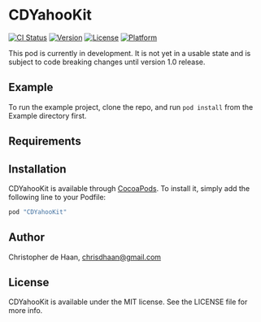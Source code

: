 # CDYahooKit

[![CI Status](http://img.shields.io/travis/chrisdhaan/CDYahooKit.svg?style=flat)](https://travis-ci.org/chrisdhaan/CDYahooKit)
[![Version](https://img.shields.io/cocoapods/v/CDYahooKit.svg?style=flat)](http://cocoapods.org/pods/CDYahooKit)
[![License](https://img.shields.io/cocoapods/l/CDYahooKit.svg?style=flat)](http://cocoapods.org/pods/CDYahooKit)
[![Platform](https://img.shields.io/cocoapods/p/CDYahooKit.svg?style=flat)](http://cocoapods.org/pods/CDYahooKit)

This pod is currently in development. It is not yet in a usable state and is subject to code breaking changes until version 1.0 release.

## Example

To run the example project, clone the repo, and run `pod install` from the Example directory first.

## Requirements

## Installation

CDYahooKit is available through [CocoaPods](http://cocoapods.org). To install
it, simply add the following line to your Podfile:

```ruby
pod "CDYahooKit"
```

## Author

Christopher de Haan, chrisdhaan@gmail.com

## License

CDYahooKit is available under the MIT license. See the LICENSE file for more info.
